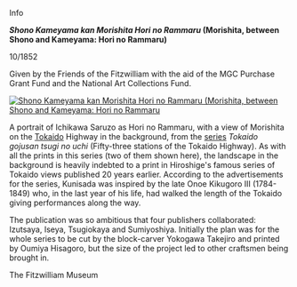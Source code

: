 Info

**_Shono Kameyama kan Morishita Hori no Rammaru_ (Morishita, between Shono and Kameyama: Hori no Rammaru)**

10/1852

Given by the Friends of the Fitzwilliam with the aid of the MGC Purchase Grant Fund and the National Art Collections Fund.

[![Shono Kameyama kan Morishita Hori no Rammaru (Morishita, between Shono and Kameyama: Hori no Rammaru](P.62-1999_small1.jpg)](KUN/kunp62.htm)

A portrait of Ichikawa Saruzo as Hori no Rammaru, with a view of Morishita on the [Tokaido](/exhibition/group-1) Highway in the background, from the [series](KUN/kunp60.htm) _Tokaido gojusan tsugi no uchi_ (Fifty-three stations of the Tokaido Highway). As with all the prints in this series (two of them shown here), the landscape in the background is heavily indebted to a print in Hiroshige's famous series of Tokaido views published 20 years earlier. According to the advertisements for the series, Kunisada was inspired by the late Onoe Kikugoro III (1784-1849) who, in the last year of his life, had walked the length of the Tokaido giving performances along the way.

The publication was so ambitious that four publishers collaborated: Izutsaya, Iseya, Tsugiokaya and Sumiyoshiya. Initially the plan was for the whole series to be cut by the block-carver Yokogawa Takejiro and printed by Oumiya Hisagoro, but the size of the project led to other craftsmen being brought in.



The Fitzwilliam Museum
